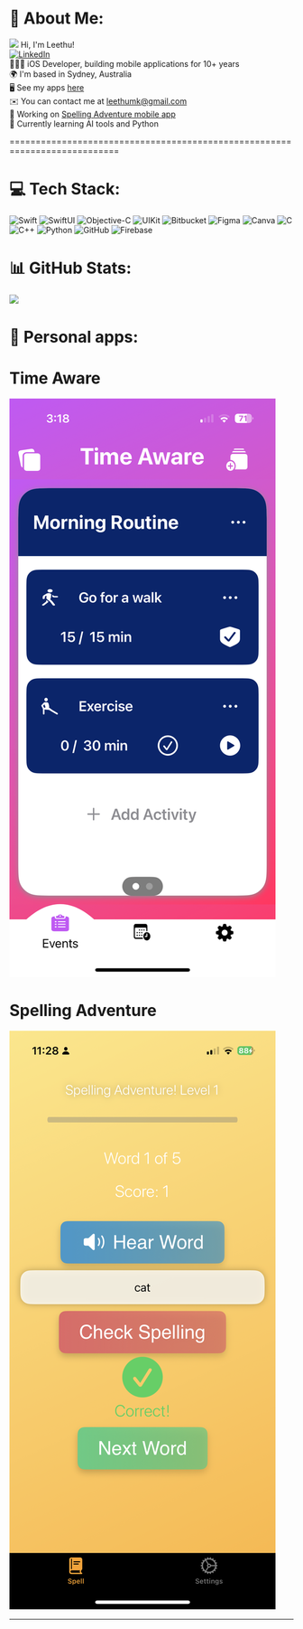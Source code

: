 # 💫 About Me:
![](https://user-images.githubusercontent.com/18350557/176309783-0785949b-9127-417c-8b55-ab5a4333674e.gif)   Hi, I'm Leethu!<br>
[![LinkedIn](https://img.shields.io/badge/LinkedIn-%230077B5.svg?logo=linkedin&logoColor=white)](https://linkedin.com/in/Leethu) <br>
👩🏻‍💻  iOS Developer, building mobile applications for 10+ years <br>🌍  I'm based in Sydney, Australia <br>
🖥️  See my apps [here](http://apps.apple.com/au/developer/leethu-mathai/id1709619373)<br>
✉️  You can contact me at [leethumk@gmail.com](mailto:leethumk@gmail.com) <br> 
🚀  Working on [Spelling Adventure mobile app](http://apps.apple.com/au/app/spelling-adventure/id6748345312) <br>
🧠  Currently learning AI tools and Python<br>   

===========================================================================

# 💻 Tech Stack:
![Swift](https://img.shields.io/badge/swift-F54A2A?style=for-the-badge&logo=swift&logoColor=white) ![SwiftUI](https://img.shields.io/badge/swiftUI-8E24AA?style=for-the-badge&logo=swift&logoColor=white) 
![Objective-C](https://img.shields.io/badge/OBJECTIVE--C-%233A95E3.svg?style=for-the-badge&logo=apple&logoColor=white)
![UIKit](https://img.shields.io/badge/UIKit-AB47BC?style=for-the-badge&logo=apple&logoColor=white) 
![Bitbucket](https://img.shields.io/badge/bitbucket-%230047B3.svg?style=for-the-badge&logo=bitbucket&logoColor=white) 
![Figma](https://img.shields.io/badge/figma-%23F24E1E.svg?style=for-the-badge&logo=figma&logoColor=white) ![Canva](https://img.shields.io/badge/Canva-%2300C4CC.svg?style=for-the-badge&logo=Canva&logoColor=white)
![C](https://img.shields.io/badge/c-%2300599C.svg?style=for-the-badge&logo=c&logoColor=white) ![C++](https://img.shields.io/badge/c++-%2300599C.svg?style=for-the-badge&logo=c%2B%2B&logoColor=white) 
![Python](https://img.shields.io/badge/python-3670A0?style=for-the-badge&logo=python&logoColor=ffdd54) ![GitHub](https://img.shields.io/badge/github-%23121011.svg?style=for-the-badge&logo=github&logoColor=white) 
![Firebase](https://img.shields.io/badge/firebase-a08021?style=for-the-badge&logo=firebase&logoColor=ffcd34)

# 📊 GitHub Stats:
![](https://nirzak-streak-stats.vercel.app/?user=Leethuwork&theme=dark&hide_border=false)<br/>
# 📱 Personal apps:
# Time Aware 

<img src = "IMG_1630.PNG">   <br>

# Spelling Adventure

<img src = "IMG_3222.PNG">

---


<!-- Proudly created with GPRM ( https://gprm.itsvg.in ) -->
